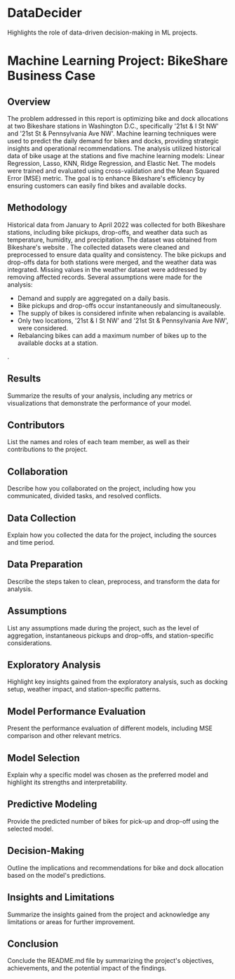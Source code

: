 # DataDecider
Highlights the role of data-driven decision-making in ML projects.

# Machine Learning Project: BikeShare Business Case

## Overview
The problem addressed in this report is optimizing bike and dock allocations at two Bikeshare stations in Washington D.C., specifically '21st & I St NW' and '21st St & Pennsylvania Ave NW'.  Machine learning techniques were used to predict the daily demand for bikes and docks, providing strategic insights and operational recommendations. The analysis utilized historical data of bike usage at the stations and five machine learning models: Linear Regression, Lasso, KNN, Ridge Regression, and Elastic Net. The models were trained and evaluated using cross-validation and the Mean Squared Error (MSE) metric. The goal is to enhance Bikeshare's efficiency by ensuring customers can easily find bikes and available docks.

## Methodology
Historical data from January to April 2022 was collected for both Bikeshare stations, including bike pickups, drop-offs, and weather data such as temperature, humidity, and precipitation. The dataset was obtained from Bikeshare's website []([URL](https://ride.capitalbikeshare.com/system-data)). The collected datasets were cleaned and preprocessed to ensure data quality and consistency. The bike pickups and drop-offs data for both stations were merged, and the weather data was integrated. Missing values in the weather dataset were addressed by removing affected records. 
Several assumptions were made for the analysis:

- Demand and supply are aggregated on a daily basis.
- Bike pickups and drop-offs occur instantaneously and simultaneously.
- The supply of bikes is considered infinite when rebalancing is available.
- Only two locations, '21st & I St NW' and '21st St & Pennsylvania Ave NW', were considered.
- Rebalancing bikes can add a maximum number of bikes up to the available docks at a station.

.

## Results
Summarize the results of your analysis, including any metrics or visualizations that demonstrate the performance of your model.

## Contributors
List the names and roles of each team member, as well as their contributions to the project.

## Collaboration
Describe how you collaborated on the project, including how you communicated, divided tasks, and resolved conflicts.

## Data Collection
Explain how you collected the data for the project, including the sources and time period.

## Data Preparation
Describe the steps taken to clean, preprocess, and transform the data for analysis.

## Assumptions
List any assumptions made during the project, such as the level of aggregation, instantaneous pickups and drop-offs, and station-specific considerations.

## Exploratory Analysis
Highlight key insights gained from the exploratory analysis, such as docking setup, weather impact, and station-specific patterns.

## Model Performance Evaluation
Present the performance evaluation of different models, including MSE comparison and other relevant metrics.

## Model Selection
Explain why a specific model was chosen as the preferred model and highlight its strengths and interpretability.

## Predictive Modeling
Provide the predicted number of bikes for pick-up and drop-off using the selected model.

## Decision-Making
Outline the implications and recommendations for bike and dock allocation based on the model's predictions.

## Insights and Limitations
Summarize the insights gained from the project and acknowledge any limitations or areas for further improvement.

## Conclusion
Conclude the README.md file by summarizing the project's objectives, achievements, and the potential impact of the findings.

